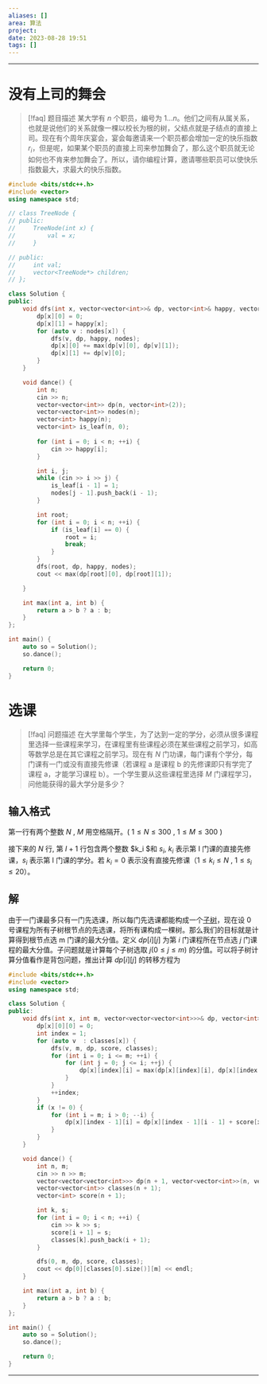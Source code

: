 ```yaml
---
aliases: []
area: 算法
project: 
date: 2023-08-28 19:51
tags: []
---
```

---
# 没有上司的舞会
> [!faq] 题目描述
> 某大学有 $n$ 个职员，编号为 $1\ldots n$。他们之间有从属关系，也就是说他们的关系就像一棵以校长为根的树，父结点就是子结点的直接上司。现在有个周年庆宴会，宴会每邀请来一个职员都会增加一定的快乐指数 $r_i$，但是呢，如果某个职员的直接上司来参加舞会了，那么这个职员就无论如何也不肯来参加舞会了。所以，请你编程计算，邀请哪些职员可以使快乐指数最大，求最大的快乐指数。

```cpp
#include <bits/stdc++.h>
#include <vector>
using namespace std;

// class TreeNode {
// public:
//     TreeNode(int x) {
//         val = x;
//     }

// public:
//     int val;
//     vector<TreeNode*> children;
// };

class Solution {
public:
    void dfs(int x, vector<vector<int>>& dp, vector<int>& happy, vector<vector<int>>& nodes) {
        dp[x][0] = 0;
        dp[x][1] = happy[x];
        for (auto v : nodes[x]) {
            dfs(v, dp, happy, nodes);
            dp[x][0] += max(dp[v][0], dp[v][1]);
            dp[x][1] += dp[v][0];
        }
    }

    void dance() {
        int n;
        cin >> n;
        vector<vector<int>> dp(n, vector<int>(2));
        vector<vector<int>> nodes(n);
        vector<int> happy(n);
        vector<int> is_leaf(n, 0);
        
        for (int i = 0; i < n; ++i) {
            cin >> happy[i];
        }

        int i, j;
        while (cin >> i >> j) {
            is_leaf[i - 1] = 1;
            nodes[j - 1].push_back(i - 1);
        }

        int root;
        for (int i = 0; i < n; ++i) {
            if (is_leaf[i] == 0) {
                root = i;
                break;
            }
        }
        dfs(root, dp, happy, nodes);
        cout << max(dp[root][0], dp[root][1]);

    }

    int max(int a, int b) {
        return a > b ? a : b;
    }
};

int main() {
    auto so = Solution();
    so.dance();

    return 0;
}
```

# 选课
> [!faq] 问题描述
> 在大学里每个学生，为了达到一定的学分，必须从很多课程里选择一些课程来学习，在课程里有些课程必须在某些课程之前学习，如高等数学总是在其它课程之前学习。现在有 $N$ 门功课，每门课有个学分，每门课有一门或没有直接先修课（若课程 a 是课程 b 的先修课即只有学完了课程 a，才能学习课程 b）。一个学生要从这些课程里选择 $M$ 门课程学习，问他能获得的最大学分是多少？
## 输入格式

第一行有两个整数 $N$ , $M$ 用空格隔开。( $1 \leq N \leq 300$ , $1 \leq M \leq 300$ )

接下来的 $N$ 行, 第 $I+1$ 行包含两个整数 $k_i $和 $s_i$, $k_i$ 表示第 I 门课的直接先修课，$s_i$ 表示第 I 门课的学分。若 $k_i=0$ 表示没有直接先修课（$1 \leq {k_i} \leq N$ , $1 \leq {s_i} \leq 20$）。

## 解
由于一门课最多只有一门先选课，所以每门先选课都能构成一个<u>子树</u>，现在设 0 号课程为所有子树根节点的先选课，将所有课构成一棵树。那么我们的目标就是计算得到根节点选 m 门课的最大分值。定义 $dp[i][j]$ 为第 $i$ 门课程所在节点选 $j$ 门课程的最大分值。子问题就是计算每个子树选取 $j(0 \le j \le m)$ 的分值。可以将子树计算分值看作是背包问题，推出计算 $dp[i][j]$ 的转移方程为 

```cpp
#include <bits/stdc++.h>
#include <vector>
using namespace std;

class Solution {
public:
    void dfs(int x, int m, vector<vector<vector<int>>>& dp, vector<int>& score, vector<vector<int>>& classes) {
        dp[x][0][0] = 0;
        int index = 1;
        for (auto v  : classes[x]) {
            dfs(v, m, dp, score, classes);
            for (int i = 0; i <= m; ++i) {
                for (int j = 0; j <= i; ++j) {
                    dp[x][index][i] = max(dp[x][index][i], dp[x][index - 1][i - j] + dp[v][classes[v].size()][j]);
                }
            }
            ++index;
        }
        if (x != 0) {
            for (int i = m; i > 0; --i) {
                dp[x][index - 1][i] = dp[x][index - 1][i - 1] + score[x];
            }
        }
    }

    void dance() {
        int n, m;
        cin >> n >> m;
        vector<vector<vector<int>>> dp(n + 1, vector<vector<int>>(n, vector<int>(m + 1, 0)));
        vector<vector<int>> classes(n + 1);
        vector<int> score(n + 1);

        int k, s;
        for (int i = 0; i < n; ++i) {
            cin >> k >> s;
            score[i + 1] = s;
            classes[k].push_back(i + 1);
        }

        dfs(0, m, dp, score, classes);
        cout << dp[0][classes[0].size()][m] << endl;
    }

    int max(int a, int b) {
        return a > b ? a : b;
    }
};

int main() {
    auto so = Solution();
    so.dance();

    return 0;
}
```


---

